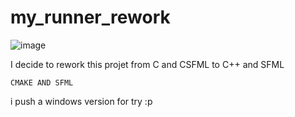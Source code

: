 ﻿# my_runner_rework
 
 ![image](https://user-images.githubusercontent.com/91668112/189967491-914b47c2-8ff0-4b79-947d-8826cdfcf291.png)

I decide to rework this projet from C and CSFML to C++ and SFML

``` CMAKE AND SFML ``` 

i push a windows version for try :p
